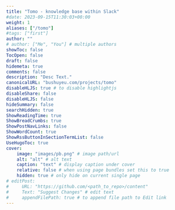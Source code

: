 ```yaml
---
title: "Tomo - knowledge base within Slack"
#date: 2023-09-15T11:30:03+00:00
weight: 1
aliases: ["/tomo"]
#tags: ["first"]
author: ""
# author: ["Me", "You"] # multiple authors
showToc: false
TocOpen: false
draft: false
hidemeta: true
comments: false
description: "Desc Text."
canonicalURL: "bushuyeu.com/projects/tomo"
disableHLJS: true # to disable highlightjs
disableShare: false
disableHLJS: false
hideSummary: false
searchHidden: true
ShowReadingTime: true
ShowBreadCrumbs: true
ShowPostNavLinks: false
ShowWordCount: true
ShowRssButtonInSectionTermList: false
UseHugoToc: true
cover:
    image: "images/pb.png" # image path/url
    alt: "alt" # alt text
    caption: "text" # display caption under cover
    relative: false # when using page bundles set this to true
    hidden: true # only hide on current single page
# editPost:
#     URL: "https://github.com/<path_to_repo>/content"
#     Text: "Suggest Changes" # edit text
#     appendFilePath: true # to append file path to Edit link
---
```

